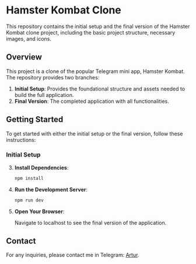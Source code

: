 # Hamster Kombat Clone

This repository contains the initial setup and the final version of the Hamster Kombat clone project, including the basic project structure, necessary images, and icons.

## Overview

This project is a clone of the popular Telegram mini app, Hamster Kombat. The repository provides two branches:

1. **Initial Setup**: Provides the foundational structure and assets needed to build the full application.
2. **Final Version**: The completed application with all functionalities.

## Getting Started

To get started with either the initial setup or the final version, follow these instructions:

### Initial Setup

3. **Install Dependencies**:

    ```bash
    npm install
    ```

4. **Run the Development Server**:

    ```bash
    npm run dev
    ```

5. **Open Your Browser**:

    Navigate to localhost to see the final version of the application.

## Contact

For any inquiries, please contact me in Telegram: [Artur](https://t.me/deleted_acc_404).

